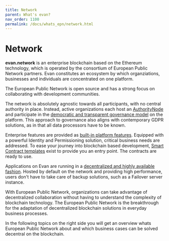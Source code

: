 ```yaml
---
title: Network
parent: What's evan?
nav_order: 1100
permalink: /docs/whats_epn/network.html
---
```


# Network

 **evan.network** is an enterprise blockchain based on the Ethereum technology, which is operated by the consortium of European Public Network partners. Evan constitutes an ecosystem by which organziations, businesses and individuals are concentrated on one platform.

The European Public Network is open source and has a strong focus on collaborating with development communities.

The network is absolutely agnostic towards all participants, with no central authority in place. Instead, active organizations each host an [AuthorityNode](/docs/how_it_works/authoritynode.html) and participate in the [democratic and transparent governance model](/docs/how_it_works/governance.html) on the platform. This approach to governance also aligns with contemporary GDPR solutions, as in that all data processors have to be known.

Enterprise features are provided as [built-in platform features](/docs/whats_epn/corefeatures.html). Equipped with a powerful Identity and Permissioning solution, critical business needs are addressed.
To ease your journey into blockchain based development, [Smart Contract templates](/docs/developers/tooling/deployment.html) exist to provide you an entry point. The contracts are ready to use.

Applications on Evan are running in a [decentralized and highly available fashion](/docs/developers/ui/basics.html). Hosted by default on the network and providing high performance, users don't have to take care of backup solutions, such as a Failover server instance.

With European Public Network, organizations can take advantage of decentralized collaboration without having to understand the complexity of blockchain technology. The European Public Network is the breakthrough for the adaptation of decentralized blockchain solutions in everyday business processes.

In the following topics on the right side you will get an overview whats European Public Network about and which business cases can be solved decentral on the blockchain.
